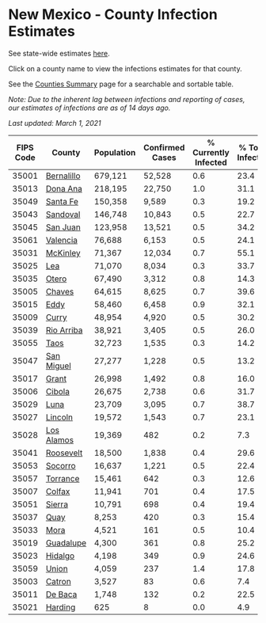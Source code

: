 # New Mexico - County Infection Estimates

See state-wide estimates [here](/infections/us-nm).

Click on a county name to view the infections estimates for that county.

See the [Counties Summary](/infections/summary-counties) page for a searchable and sortable table.

*Note: Due to the inherent lag between infections and reporting of cases, our estimates of infections are as of 14 days ago.*

*Last updated: March 1, 2021*

|   FIPS Code |                   County |   Population |   Confirmed Cases |   % Currently Infected |   % Total Infected |
|-------------|--------------------------|--------------|-------------------|------------------------|--------------------|
|       35001 | [Bernalillo](bernalillo) |      679,121 |            52,528 |                    0.6 |               23.4 |
|       35013 |     [Dona Ana](dona-ana) |      218,195 |            22,750 |                    1.0 |               31.1 |
|       35049 |     [Santa Fe](santa-fe) |      150,358 |             9,589 |                    0.3 |               19.2 |
|       35043 |     [Sandoval](sandoval) |      146,748 |            10,843 |                    0.5 |               22.7 |
|       35045 |     [San Juan](san-juan) |      123,958 |            13,521 |                    0.5 |               34.2 |
|       35061 |     [Valencia](valencia) |       76,688 |             6,153 |                    0.5 |               24.1 |
|       35031 |     [McKinley](mckinley) |       71,367 |            12,034 |                    0.7 |               55.1 |
|       35025 |               [Lea](lea) |       71,070 |             8,034 |                    0.3 |               33.7 |
|       35035 |           [Otero](otero) |       67,490 |             3,312 |                    0.8 |               14.3 |
|       35005 |         [Chaves](chaves) |       64,615 |             8,625 |                    0.7 |               39.6 |
|       35015 |             [Eddy](eddy) |       58,460 |             6,458 |                    0.9 |               32.1 |
|       35009 |           [Curry](curry) |       48,954 |             4,920 |                    0.5 |               30.2 |
|       35039 | [Rio Arriba](rio-arriba) |       38,921 |             3,405 |                    0.5 |               26.0 |
|       35055 |             [Taos](taos) |       32,723 |             1,535 |                    0.3 |               14.2 |
|       35047 | [San Miguel](san-miguel) |       27,277 |             1,228 |                    0.5 |               13.2 |
|       35017 |           [Grant](grant) |       26,998 |             1,492 |                    0.8 |               16.0 |
|       35006 |         [Cibola](cibola) |       26,675 |             2,738 |                    0.6 |               31.7 |
|       35029 |             [Luna](luna) |       23,709 |             3,095 |                    0.7 |               38.7 |
|       35027 |       [Lincoln](lincoln) |       19,572 |             1,543 |                    0.7 |               23.1 |
|       35028 | [Los Alamos](los-alamos) |       19,369 |               482 |                    0.2 |                7.3 |
|       35041 |   [Roosevelt](roosevelt) |       18,500 |             1,838 |                    0.4 |               29.6 |
|       35053 |       [Socorro](socorro) |       16,637 |             1,221 |                    0.5 |               22.4 |
|       35057 |     [Torrance](torrance) |       15,461 |               642 |                    0.3 |               12.6 |
|       35007 |         [Colfax](colfax) |       11,941 |               701 |                    0.4 |               17.5 |
|       35051 |         [Sierra](sierra) |       10,791 |               698 |                    0.4 |               19.4 |
|       35037 |             [Quay](quay) |        8,253 |               420 |                    0.3 |               15.4 |
|       35033 |             [Mora](mora) |        4,521 |               161 |                    0.5 |               10.4 |
|       35019 |   [Guadalupe](guadalupe) |        4,300 |               361 |                    0.8 |               25.2 |
|       35023 |       [Hidalgo](hidalgo) |        4,198 |               349 |                    0.9 |               24.6 |
|       35059 |           [Union](union) |        4,059 |               237 |                    1.4 |               17.8 |
|       35003 |         [Catron](catron) |        3,527 |                83 |                    0.6 |                7.4 |
|       35011 |       [De Baca](de-baca) |        1,748 |               132 |                    0.2 |               22.5 |
|       35021 |       [Harding](harding) |          625 |                 8 |                    0.0 |                4.9 |